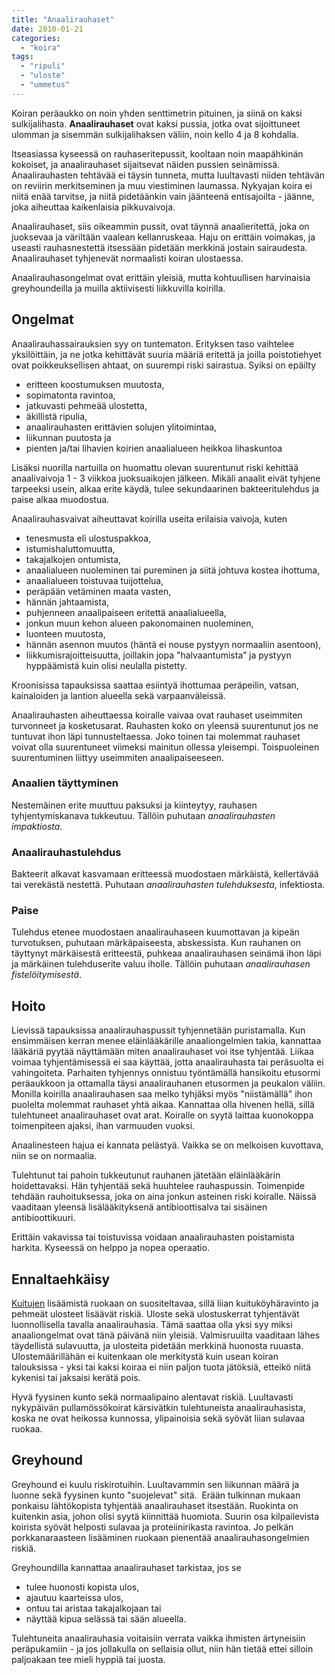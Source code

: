 ```yaml
---
title: "Anaalirauhaset"
date: 2010-01-21
categories: 
  - "koira"
tags: 
  - "ripuli"
  - "uloste"
  - "ummetus"
---
```


Koiran peräaukko on noin yhden senttimetrin pituinen, ja siinä on kaksi sulkijalihasta. **Anaalirauhaset** ovat kaksi pussia, jotka ovat sijoittuneet ulomman ja sisemmän sulkijalihaksen väliin, noin kello 4 ja 8 kohdalla.

<!--more-->

Itseasiassa kyseessä on rauhaseritepussit, kooltaan noin maapähkinän kokoiset, ja anaalirauhaset sijaitsevat näiden pussien seinämissä. Anaalirauhasten tehtävää ei täysin tunneta, mutta luultavasti niiden tehtävän on reviirin merkitseminen ja muu viestiminen laumassa. Nykyajan koira ei niitä enää tarvitse, ja niitä pidetäänkin vain jäänteenä entisajoilta - jäänne, joka aiheuttaa kaikenlaisia pikkuvaivoja.

Anaalirauhaset, siis oikeammin pussit, ovat täynnä anaalieritettä, joka on juoksevaa ja väriltään vaalean kellanruskeaa. Haju on erittäin voimakas, ja useasti rauhasnestettä itsessään pidetään merkkinä jostain sairaudesta. Anaalirauhaset tyhjenevät normaalisti koiran ulostaessa.

Anaalirauhasongelmat ovat erittäin yleisiä, mutta kohtuullisen harvinaisia greyhoundeilla ja muilla aktiivisesti liikkuvilla koirilla.

## Ongelmat

Anaalirauhassairauksien syy on tuntematon. Erityksen taso vaihtelee yksilöittäin, ja ne jotka kehittävät suuria määriä eritettä ja joilla poistotiehyet ovat poikkeuksellisen ahtaat, on suurempi riski sairastua. Syiksi on epäilty

- eritteen koostumuksen muutosta,
- sopimatonta ravintoa,
- jatkuvasti pehmeää ulostetta,
- äkillistä ripulia,
- anaalirauhasten erittävien solujen ylitoimintaa,
- liikunnan puutosta ja
- pienten ja/tai lihavien koirien anaalialueen heikkoa lihaskuntoa

Lisäksi nuorilla nartuilla on huomattu olevan suurentunut riski kehittää anaalivaivoja 1 - 3 viikkoa juoksuaikojen jälkeen. Mikäli anaalit eivät tyhjene tarpeeksi usein, alkaa erite käydä, tulee sekundaarinen bakteeritulehdus ja paise alkaa muodostua.

Anaalirauhasvaivat aiheuttavat koirilla useita erilaisia vaivoja, kuten

- tenesmusta eli ulostuspakkoa,
- istumishaluttomuutta,
- takajalkojen ontumista,
- anaalialueen nuoleminen tai pureminen ja siitä johtuva kostea ihottuma,
- anaalialueen toistuvaa tuijottelua,
- peräpään vetäminen maata vasten,
- hännän jahtaamista,
- puhjenneen anaalipaiseen eritettä anaalialueella,
- jonkun muun kehon alueen pakonomainen nuoleminen,
- luonteen muutosta,
- hännän asennon muutos (häntä ei nouse pystyyn normaaliin asentoon),
- liikkumisrajoitteisuutta, joillakin jopa "halvaantumista” ja pystyyn hyppäämistä kuin olisi neulalla pistetty.

Kroonisissa tapauksissa saattaa esiintyä ihottumaa peräpeilin, vatsan, kainaloiden ja lantion alueella sekä varpaanväleissä.

Anaalirauhasten aiheuttaessa koiralle vaivaa ovat rauhaset useimmiten turvonneet ja kosketusarat. Rauhasten koko on yleensä suurentunut jos ne tuntuvat ihon läpi tunnusteltaessa. Joko toinen tai molemmat rauhaset voivat olla suurentuneet viimeksi mainitun ollessa yleisempi. Toispuoleinen suurentuminen liittyy useimmiten anaalipaiseeseen.

### Anaalien täyttyminen

Nestemäinen erite muuttuu paksuksi ja kiinteytyy, rauhasen tyhjentymiskanava tukkeutuu. Tällöin puhutaan _anaalirauhasten impaktiosta_.

### Anaalirauhastulehdus

Bakteerit alkavat kasvamaan eritteessä muodostaen märkäistä, kellertävää tai verekästä nestettä. Puhutaan _anaalirauhasten tulehduksesta_, infektiosta.

### Paise

Tulehdus etenee muodostaen anaalirauhaseen kuumottavan ja kipeän turvotuksen, puhutaan märkäpaiseesta, abskessista. Kun rauhanen on täyttynyt märkäisestä eritteestä, puhkeaa anaalirauhasen seinämä ihon läpi ja märkäinen tulehduserite valuu iholle. Tällöin puhutaan _anaalirauhasen fistelöitymisestä_.

## Hoito

Lievissä tapauksissa anaalirauhaspussit tyhjennetään puristamalla. Kun ensimmäisen kerran menee eläinlääkärille anaaliongelmien takia, kannattaa lääkäriä pyytää näyttämään miten anaalirauhaset voi itse tyhjentää. Liikaa voimaa tyhjentämisessä ei saa käyttää, jotta anaalirauhasta tai peräsuolta ei vahingoiteta. Parhaiten tyhjennys onnistuu työntämällä hansikoitu etusormi peräaukkoon ja ottamalla täysi anaalirauhanen etusormen ja peukalon väliin. Monilla koirilla anaalirauhasen saa melko tyhjäksi myös "niistämällä" ihon puolelta molemmat rauhaset yhtä aikaa. Kannattaa olla hivenen hellä, sillä tulehtuneet anaalirauhaset ovat arat. Koiralle on syytä laittaa kuonokoppa toimenpiteen ajaksi, ihan varmuuden vuoksi.

Anaalinesteen hajua ei kannata pelästyä. Vaikka se on melkoisen kuvottava, niin se on normaalia.

Tulehtunut tai pahoin tukkeutunut rauhanen jätetään eläinlääkärin hoidettavaksi. Hän tyhjentää sekä huuhtelee rauhaspussin. Toimenpide tehdään rauhoituksessa, joka on aina jonkun asteinen riski koiralle. Näissä vaaditaan yleensä lisälääkityksenä antibioottisalva tai sisäinen antibioottikuuri.

Erittäin vakavissa tai toistuvissa voidaan anaalirauhasten poistamista harkita. Kyseessä on helppo ja nopea operaatio.

## Ennaltaehkäisy

[Kuitujen](https://www.katiska.eu/tieto/koira-tarve-yleinen/kuitu-lihasta/) lisäämistä ruokaan on suositeltavaa, sillä liian kuituköyhäravinto ja pehmeät ulosteet lisäävät riskiä. Uloste sekä ulostuskerrat tyhjentävät luonnollisella tavalla anaalirauhasia. Tämä saattaa olla yksi syy miksi anaaliongelmat ovat tänä päivänä niin yleisiä. Valmisruuilta vaaditaan lähes täydellistä sulavuutta, ja ulosteita pidetään merkkinä huonosta ruuasta. Ulostemäärillähän ei kuitenkaan ole merkitystä kuin usean koiran talouksissa - yksi tai kaksi koiraa ei niin paljon tuota jätöksiä, etteikö niitä kykenisi tai jaksaisi kerätä pois.

Hyvä fyysinen kunto sekä normaalipaino alentavat riskiä. Luultavasti nykypäivän pullamössökoirat kärsivätkin tulehtuneista anaalirauhasista, koska ne ovat heikossa kunnossa, ylipainoisia sekä syövät liian sulavaa ruokaa.

## Greyhound

Greyhound ei kuulu riskirotuihin. Luultavammin sen liikunnan määrä ja luonne sekä fyysinen kunto "suojelevat" sitä.  Erään tulkinnan mukaan ponkaisu lähtökopista tyhjentää anaalirauhaset itsestään. Ruokinta on kuitenkin asia, johon olisi syytä kiinnittää huomiota. Suurin osa kilpailevista koirista syövät helposti sulavaa ja proteiinirikasta ravintoa. Jo pelkän porkkanaraasteen lisääminen ruokaan pienentää anaalirauhasongelmien riskiä.

Greyhoundilla kannattaa anaalirauhaset tarkistaa, jos se

- tulee huonosti kopista ulos,
- ajautuu kaarteissa ulos,
- ontuu tai aristaa takajalkojaan tai
- näyttää kipua selässä tai sään alueella.

Tulehtuneita anaalirauhasia voitaisiin verrata vaikka ihmisten ärtyneisiin peräpukamiin - ja jos jollakulla on sellaisia ollut, niin hän tietää ettei silloin paljoakaan tee mieli hyppiä tai juosta.
